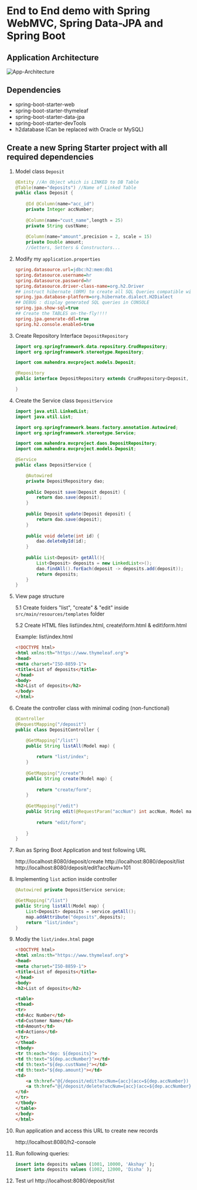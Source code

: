 # End to End demo with Spring WebMVC, Spring Data-JPA and Spring Boot

## Application Architecture 

 ![App-Architecture](./visuals/sp-boot-mvc-app.png)

## Dependencies

* spring-boot-starter-web
* spring-boot-starter-thymeleaf
* spring-boot-starter-data-jpa
* spring-boot-starter-devTools
* h2database (Can be replaced with Oracle or MySQL)

## Create a new Spring Starter project with all required dependencies

1. Model class `Deposit`

    ```java
    @Entity //An Object which is LINKED to DB Table
    @Table(name="deposits") //Name of Linked Table
    public class Deposit {
        
        @Id @Column(name="acc_id")
        private Integer accNumber;
        
        @Column(name="cust_name",length = 25)
        private String custName;
        
        @Column(name="amount",precision = 2, scale = 15)
        private Double amount;
        //Getters, Setters & Constructors...
    ```

2.  Modify my `application.properties`

    ```ini
    spring.datasource.url=jdbc:h2:mem:db1
    spring.datasource.username=hr
    spring.datasource.password=hr
    spring.datasource.driver-class-name=org.h2.Driver
    ## instruct hibernate (ORM) to create all SQL Queries compatible with H2 Database
    spring.jpa.database-platform=org.hibernate.dialect.H2Dialect
    ## DEBUG : display generated SQL queries in CONSOLE
    spring.jpa.show-sql=true
    ## Create the TABLES on-the-fly!!!!
    spring.jpa.generate-ddl=true
    spring.h2.console.enabled=true
    ```

3.  Create Repository Interface `DepositRepository`

    ```java
    import org.springframework.data.repository.CrudRepository;
    import org.springframework.stereotype.Repository;

    import com.mahendra.mvcproject.models.Deposit;

    @Repository
    public interface DepositRepository extends CrudRepository<Deposit, Integer>{

    }
    ```

4.  Create the Service class `DepositService`

    ```java
    import java.util.LinkedList;
    import java.util.List;

    import org.springframework.beans.factory.annotation.Autowired;
    import org.springframework.stereotype.Service;

    import com.mahendra.mvcproject.daos.DepositRepository;
    import com.mahendra.mvcproject.models.Deposit;

    @Service
    public class DepositService {

        @Autowired
        private DepositRepository dao;
        
        public Deposit save(Deposit deposit) {
            return dao.save(deposit);
        }
        
        public Deposit update(Deposit deposit) {
            return dao.save(deposit);
        }
        
        public void delete(int id) {
            dao.deleteById(id);
        }
        
        public List<Deposit> getAll(){
            List<Deposit> deposits = new LinkedList<>();
            dao.findAll().forEach(deposit -> deposits.add(deposit));
            return deposits;
        }
    }

    ```

5.  View page structure

    5.1 Create folders "list", "create" & "edit" inside `src/main/resources/templates` folder

    5.2 Create HTML files list\index.html, create\form.html & edit\form.html

    Example: list\index.html

    ```html
    <!DOCTYPE html>
    <html xmlns:th="https://www.thymeleaf.org">
    <head>
    <meta charset="ISO-8859-1">
    <title>List of deposits</title>
    </head>
    <body>
    <h2>List of deposits</h2>
    </body>
    </html>
    ```

6.  Create the controller class with minimal coding (non-functional)

    ```java
    @Controller
    @RequestMapping("/deposit")
    public class DepositController {

        @GetMapping("/list")
        public String listAll(Model map) {
            
            return "list/index";
        }
        
        @GetMapping("/create")
        public String create(Model map) {
            
            return "create/form";
        }
        
        @GetMapping("/edit")
        public String edit(@RequestParam("accNum") int accNum, Model map) {
            
            return "edit/form";
            
        }
    }

    ```

7.  Run as Spring Boot Application and test following URL

    http://localhost:8080/deposit/create
    http://localhost:8080/deposit/list
    http://localhost:8080/deposit/edit?accNum=101

    
8.  Implementing `list` action inside controller

    ```java
	@Autowired private DepositService service;
	
	@GetMapping("/list")
	public String listAll(Model map) {
		List<Deposit> deposits = service.getAll();
		map.addAttribute("deposits",deposits);
		return "list/index";
	}
    ```

9.  Modiy the `list/index.html` page

    ```html
    <!DOCTYPE html>
    <html xmlns:th="https://www.thymeleaf.org">
    <head>
    <meta charset="ISO-8859-1">
    <title>List of deposits</title>
    </head>
    <body>
    <h2>List of deposits</h2>

    <table>
    <thead>
    <tr>
    <td>Acc Number</td>
    <td>Customer Name</td>
    <td>Amount</td>
    <td>Actions</td>
    </tr>
    </thead>
    <tbody>
    <tr th:each="dep: ${deposits}">
    <td th:text="${dep.accNumber}"></td>
    <td th:text="${dep.custName}"></td>
    <td th:text="${dep.amount}"></td>
    <td>
        <a th:href="@{/deposit/edit?accNum={acc}(acc=${dep.accNumber}) }">edit</a>
        <a th:href="@{/deposit/delete?accNum={acc}(acc=${dep.accNumber}) }">delete</a>
    </td>
    </tr>
    </tbody>
    </table>
    </body>
    </html>
    ```

10. Run application and access this URL to create new records

    http://localhost:8080/h2-console

11. Run following queries:

    ```sql
    insert into deposits values (1001, 10000, 'Akshay' );
    insert into deposits values (1002, 12000, 'Disha' );
    ```

12. Test url http://localhost:8080/deposit/list